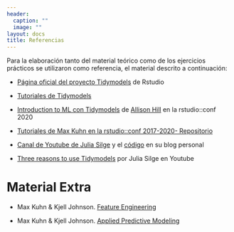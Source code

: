 ```yaml
---
header:
  caption: ""
  image: ""
layout: docs
title: Referencias
---
```


Para la elaboración tanto del material teórico como de los ejercicios prácticos se utilizaron como referencia, el material descrito a continuación:

- [Página oficial del proyecto Tidymodels](https://github.com/tidymodels) de Rstudio

- [Tutoriales de Tidymodels](https://www.tidymodels.org/learn/)

- [Introduction to ML con Tidymodels](https://conf20-intro-ml.netlify.app/) de [Allison Hill](https://github.com/rstudio-conf-2020/intro-to-ml-tidy/commits?author=apreshill) en la rstudio::conf 2020

- [Tutoriales de Max Kuhn en la rstudio::conf 2017-2020- Repositorio](https://github.com/topepo/rstudio-conf)

- [Canal de Youtube de Julia Silge](https://www.youtube.com/channel/UCTTBgWyJl2HrrhQOOc710kA) y el [código](https://juliasilge.com/) en su blog personal  

- [Three reasons to use Tidymodels](https://t.co/1HqiujvEDn?amp=1) por Julia Silge en Youtube


# Material Extra


- Max Kuhn & Kjell Johnson. [Feature Engineering](http://www.feat.engineering/)

- Max Kuhn & Kjell Johnson.  [Applied Predictive Modeling](https://link.springer.com/book/10.1007/978-1-4614-6849-3)


